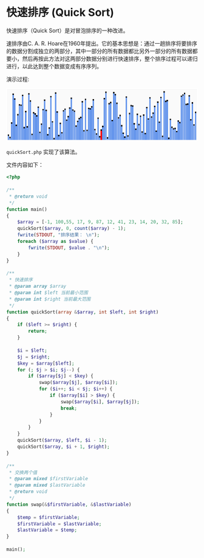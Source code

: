 # 快速排序 (Quick Sort)

快速排序（Quick Sort）是对冒泡排序的一种改进。

速排序由C. A. R. Hoare在1960年提出。它的基本思想是：通过一趟排序将要排序的数据分割成独立的两部分，其中一部分的所有数据都比另外一部分的所有数据都要小，然后再按此方法对这两部分数据分别进行快速排序，整个排序过程可以递归进行，以此达到整个数据变成有序序列。

演示过程:

![file](../images/QuickSort.gif)

`quickSort.php` 实现了该算法。

文件内容如下：

```php
<?php

/**
 * @return void
 */
function main()
{
    $array = [-1, 100,55, 17, 9, 87, 12, 41, 23, 14, 20, 32, 85];
    quickSort($array, 0, count($array) - 1);
    fwrite(STDOUT, "排序结果： \n");
    foreach ($array as $value) {
        fwrite(STDOUT, $value . "\n");
    }
}

/**
 * 快速排序
 * @param array $array
 * @param int $left 当前最小范围
 * @param int $right 当前最大范围
 */
function quickSort(array &$array, int $left, int $right)
{
    if ($left >= $right) {
        return;
    }

    $i = $left;
    $j = $right;
    $key = $array[$left];
    for (; $j > $i; $j--) {
        if ($array[$j] < $key) {
            swap($array[$j], $array[$i]);
            for ($i++; $i < $j; $i++) {
                if ($array[$i] > $key) {
                    swap($array[$i], $array[$j]);
                    break;
                }
            }
        }
    }
    quickSort($array, $left, $i - 1);
    quickSort($array, $i + 1, $right);
}

/**
 * 交换两个值
 * @param mixed $firstVariable
 * @param mixed $lastVariable
 * @return void
 */
function swap(&$firstVariable, &$lastVariable)
{
    $temp = $firstVariable;
    $firstVariable = $lastVariable;
    $lastVariable = $temp;
}

main();

```
